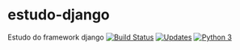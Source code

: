 # estudo-django
Estudo do framework django
[![Build Status](https://travis-ci.com/pedromadureira000/estudo-django.svg?branch=main)](https://travis-ci.com/pedromadureira000/estudo-django)
[![Updates](https://pyup.io/repos/github/pedromadureira000/estudo-django/shield.svg)](https://pyup.io/repos/github/pedromadureira000/estudo-django/)
[![Python 3](https://pyup.io/repos/github/pedromadureira000/estudo-django/python-3-shield.svg)](https://pyup.io/repos/github/pedromadureira000/estudo-django/)
